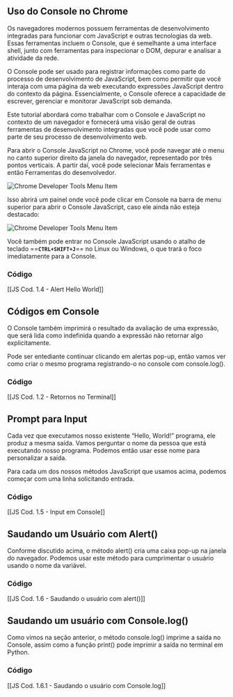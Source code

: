 ## Uso do Console no Chrome
Os navegadores modernos possuem ferramentas de desenvolvimento integradas para funcionar com JavaScript e outras tecnologias da web. Essas ferramentas incluem o Console, que é semelhante a uma interface shell, junto com ferramentas para inspecionar o DOM, depurar e analisar a atividade da rede.

O Console pode ser usado para registrar informações como parte do processo de desenvolvimento de JavaScript, bem como permitir que você interaja com uma página da web executando expressões JavaScript dentro do contexto da página. Essencialmente, o Console oferece a capacidade de escrever, gerenciar e monitorar JavaScript sob demanda.

Este tutorial abordará como trabalhar com o Console e JavaScript no contexto de um navegador e fornecerá uma visão geral de outras ferramentas de desenvolvimento integradas que você pode usar como parte de seu processo de desenvolvimento web.

Para abrir o Console JavaScript no Chrome, você pode navegar até o menu no canto superior direito da janela do navegador, representado por três pontos verticais. A partir daí, você pode selecionar Mais ferramentas e então Ferramentas do desenvolvedor.

![Chrome Developer Tools Menu Item](https://assets.digitalocean.com/articles/eng_javascript/js-console/chrome-developer-tools-menu.png)

Isso abrirá um painel onde você pode clicar em Console na barra de menu superior para abrir o Console JavaScript, caso ele ainda não esteja destacado:

![Chrome Developer Tools Menu Item](https://assets.digitalocean.com/articles/eng_javascript/js-console/chrome-console-tray.png)

Você também pode entrar no Console JavaScript usando o atalho de teclado ==**`CTRL+SHIFT+J`**== no Linux ou Windows, o que trará o foco imediatamente para a Console.
### Código
[[JS Cod. 1.4 -  Alert Hello World]]
## Códigos em Console
O Console também imprimirá o resultado da avaliação de uma expressão, que será lida como indefinida quando a expressão não retornar algo explicitamente.

Pode ser entediante continuar clicando em alertas pop-up, então vamos ver como criar o mesmo programa registrando-o no console com console.log().
### Código
[[JS Cod. 1.2 -  Retornos no Terminal]]
## Prompt para Input
Cada vez que executamos nosso existente “Hello, World!” programa, ele produz a mesma saída. Vamos perguntar o nome da pessoa que está executando nosso programa. Podemos então usar esse nome para personalizar a saída.

Para cada um dos nossos métodos JavaScript que usamos acima, podemos começar com uma linha solicitando entrada. 
### Código
[[JS Cod. 1.5 - Input em Console]]
## Saudando um Usuário com Alert()
Conforme discutido acima, o método alert() cria uma caixa pop-up na janela do navegador. Podemos usar este método para cumprimentar o usuário usando o nome da variável.
### Código
[[JS Cod. 1.6 - Saudando o usuário com alert()]]
## Saudando um usuário com Console.log()
Como vimos na seção anterior, o método console.log() imprime a saída no Console, assim como a função print() pode imprimir a saída no terminal em Python.
### Código
[[JS Cod. 1.6.1 - Saudando o usuário com Console.log]]
